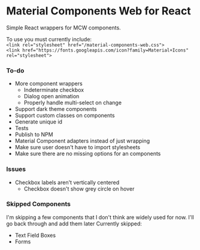 # Material Components Web for React
Simple React wrappers for MCW components.

To use you must currently include:  
`<link rel="stylesheet" href="/material-components-web.css">`  
`<link href="https://fonts.googleapis.com/icon?family=Material+Icons" rel="stylesheet">`  

### To-do
- More component wrappers
  - Indeterminate checkbox
  - Dialog open animation
  - Properly handle multi-select on change
- Support dark theme components
- Support custom classes on components
- Generate unique id
- Tests
- Publish to NPM
- Material Component adapters instead of just wrapping
- Make sure user doesn't have to import stylesheets
- Make sure there are no missing options for an components

### Issues
- Checkbox labels aren't vertically centered
  - Checkbox doesn't show grey circle on hover

### Skipped Components
I'm skipping a few components that I don't think are widely used for now. I'll go back through and add them later
Currently skipped:
- Text Field Boxes
- Forms
